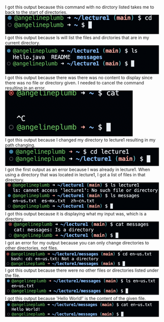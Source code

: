 I got this output because this command with no dirctory listed takes me to back to the start of directories. <br>
![Image](imagecd1)
<br>I got this output because ls will list the files and dirctories that are in my current directory.<br>
![Image](imagels1)
<br>I got this output because there was there was no content to display since there was no file or directory given. I needed to cancel the command resulting in an error.<br> 
![Image](imagecat1)
<br>I got this output because I changed my directory to lecture1 resulting in my path changing.<br> 
![Image](imagecd2)
<br>I got the first output as an error because I was already in lecture1. When using a directory that was located in lecture1, I got a list of files in that directory.<br> 
![Image](imagels2)
<br>I got this output because it is displaying what my input was, which is a directory.<br> 
![Image](imagecat2)
<br>I got an error for my output because you can only change directories to other directories, not files.<br> 
![Image](imagecd3)
<br>I got this output because there were no other files or directories listed under the file.<br> 
![Image](imagels3)
<br>I got this output because 'Hello World!' is the content of the given file.<br> 
![Image](imagecat3)
